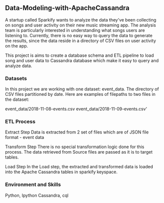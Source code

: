 ## Data-Modeling-with-ApacheCassandra

A startup called Sparkify wants to analyze the data they've been collecting on songs and user activity on their new music streaming app. The analysis team is particularly interested in understanding what songs users are listening to. Currently, there is no easy way to query the data to generate the results, since the data reside in a directory of CSV files on user activity on the app.

This project is aims to create a database schema and ETL pipeline to load song and user data to Cassandra database which make it easy to query and analyze data.


### Datasets

In this project we are working with one dataset: event_data. The directory of CSV files partitioned by date. Here are examples of filepaths to two files in the dataset:

event_data/2018-11-08-events.csv
event_data/2018-11-09-events.csv'

### ETL Process

Extract Step
Data is extracted from 2 set of files which are of JSON file format - event data

Transform Step
There is no special transformation logic done for this process. The data retrieved from Source files are passed as it is to target tables.

Load Step
In the Load step, the extracted and transformed data is loaded into the Apache Cassandra tables in sparkify keyspace.


### Environment and Skills
Python, Ipython
Cassandra, cql